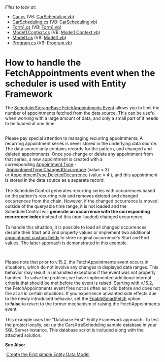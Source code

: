 <!-- default file list -->
*Files to look at*:

* [Car.cs](./CS/Car.cs) (VB: [CarScheduling.vb](./VB/CarScheduling.vb))
* [CarScheduling.cs](./CS/CarScheduling.cs) (VB: [CarScheduling.vb](./VB/CarScheduling.vb))
* [Form1.cs](./CS/Form1.cs) (VB: [Form1.vb](./VB/Form1.vb))
* [Model1.Context.cs](./CS/Model1.Context.cs) (VB: [Model1.Context.vb](./VB/Model1.Context.vb))
* [Model1.cs](./CS/Model1.cs) (VB: [Model1.vb](./VB/Model1.vb))
* [Program.cs](./CS/Program.cs) (VB: [Program.vb](./VB/Program.vb))
<!-- default file list end -->
# How to handle the FetchAppointments event when the scheduler is used with Entity Framework


<p>The <a href="http://documentation.devexpress.com/#CoreLibraries/DevExpressXtraSchedulerSchedulerStorageBase_FetchAppointmentstopic">SchedulerStorageBase.FetchAppointments Event</a> allows you to limit the number of appointments fetched from the data source. This can be useful when working with a large amount of data, and only a small part of it needs to be loaded at one time. </p>
<p><br>Please pay special attention to managing recurring appointments. A recurring appointment series is never stored in the underlying data source. The data source only contains records for the pattern, and changed and deleted appointments. Once you change or delete any appointment from that series, a new appointment is created with a corresponding <a href="https://documentation.devexpress.com/CoreLibraries/DevExpressXtraSchedulerAppointment_Typetopic.aspx">Appointment.Type</a> - <a href="https://documentation.devexpress.com/CoreLibraries/DevExpressXtraSchedulerAppointmentTypeEnumtopic.aspx">AppointmentType.ChangedOccurrence</a> (value = 3) or <a href="https://documentation.devexpress.com/CoreLibraries/DevExpressXtraSchedulerAppointmentTypeEnumtopic.aspx">AppointmentType.DeletedOccurrence</a> (value = 4 ), and this appointment is stored in the data source as a separate record. <br><br>The SchedulerControl generates recurring series with occurrences based on the pattern's recurring rule and removes deleted and changed occurrences from the chain. However, if the changed occurrence is moved outside of the queryable time range, it is not loaded and the SchedulerControl will <strong>generate an occurrence with the corresponding recurrence index</strong> instead of this (non-loaded) changed occurrence. <br><br>To handle this situation, it is possible to load all changed occurrences despite their Start and End property values or implement two additional <a href="https://documentation.devexpress.com/#WindowsForms/CustomDocument17137">appointment custom fields</a> to store original occurrence's Start and End values. The latter approach is demonstrated in this example.</p>
<p> </p>
<p>Please note that prior to v.15.2, the FetchAppointments event occurs in situations, which do not involve any changes in displayed data ranges. This behavior may result in unhandled exceptions if the event was not properly handled. To solve the problem, we have implemented additional internal criteria that should be met before the event is raised. Starting with v.15.2, the FetchAppointments event fires not as often as it did before and does not fire at all in certain situations. If you experience unwanted side effects due to the newly introduced behavior, set the <a href="https://documentation.devexpress.com/CoreLibraries/DevExpressXtraSchedulerSchedulerStorageBase_EnableSmartFetchtopic.aspx">EnableSmartFetch</a> option to <strong>false</strong> to revert to the former mechanism of raising the FetchAppointments event.<br><br>This example uses the "Database First" Entity Framework approach. To test the project locally, set up the CarsXtraScheduling sample database in your SQL Server instance. This database script is included along with the attached solution. </p>
<p><strong>See Also:</strong></p>
<p> <a href="http://www.entityframeworktutorial.net/create-first-simple-EDM.aspx">Create the First simple Entity Data Model</a></p>

<br/>



